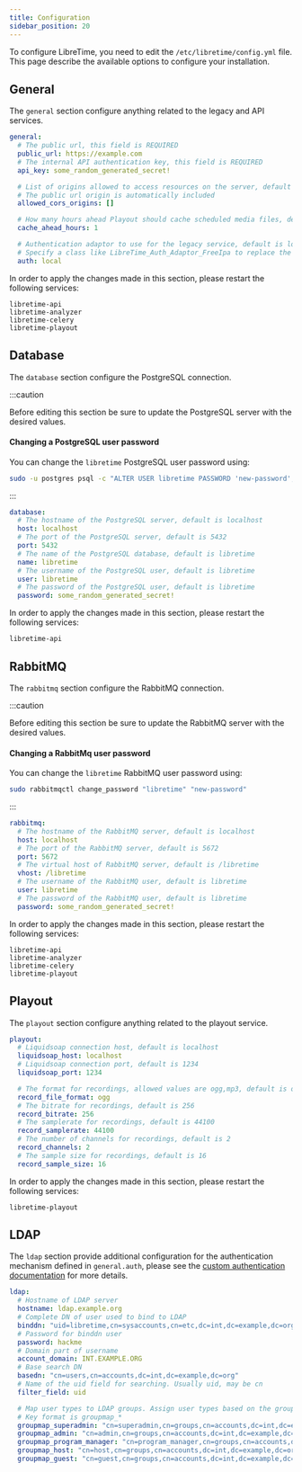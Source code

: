 ```yaml
---
title: Configuration
sidebar_position: 20
---
```


To configure LibreTime, you need to edit the `/etc/libretime/config.yml` file. This page describe the available options to configure your installation.

## General

The `general` section configure anything related to the legacy and API services.

```yml
general:
  # The public url, this field is REQUIRED
  public_url: https://example.com
  # The internal API authentication key, this field is REQUIRED
  api_key: some_random_generated_secret!

  # List of origins allowed to access resources on the server, default is []
  # The public url origin is automatically included
  allowed_cors_origins: []

  # How many hours ahead Playout should cache scheduled media files, default is 1
  cache_ahead_hours: 1

  # Authentication adaptor to use for the legacy service, default is local
  # Specify a class like LibreTime_Auth_Adaptor_FreeIpa to replace the built-in adaptor
  auth: local
```

In order to apply the changes made in this section, please restart the following services:

```
libretime-api
libretime-analyzer
libretime-celery
libretime-playout
```

## Database

The `database` section configure the PostgreSQL connection.

:::caution

Before editing this section be sure to update the PostgreSQL server with the desired values.

#### Changing a PostgreSQL user password

You can change the `libretime` PostgreSQL user password using:

```bash
sudo -u postgres psql -c "ALTER USER libretime PASSWORD 'new-password';"
```

:::

```yml
database:
  # The hostname of the PostgreSQL server, default is localhost
  host: localhost
  # The port of the PostgreSQL server, default is 5432
  port: 5432
  # The name of the PostgreSQL database, default is libretime
  name: libretime
  # The username of the PostgreSQL user, default is libretime
  user: libretime
  # The password of the PostgreSQL user, default is libretime
  password: some_random_generated_secret!
```

In order to apply the changes made in this section, please restart the following services:

```
libretime-api
```

## RabbitMQ

The `rabbitmq` section configure the RabbitMQ connection.

:::caution

Before editing this section be sure to update the RabbitMQ server with the desired values.

#### Changing a RabbitMq user password

You can change the `libretime` RabbitMQ user password using:

```bash
sudo rabbitmqctl change_password "libretime" "new-password"
```

:::

```yml
rabbitmq:
  # The hostname of the RabbitMQ server, default is localhost
  host: localhost
  # The port of the RabbitMQ server, default is 5672
  port: 5672
  # The virtual host of RabbitMQ server, default is /libretime
  vhost: /libretime
  # The username of the RabbitMQ user, default is libretime
  user: libretime
  # The password of the RabbitMQ user, default is libretime
  password: some_random_generated_secret!
```

In order to apply the changes made in this section, please restart the following services:

```
libretime-api
libretime-analyzer
libretime-celery
libretime-playout
```

## Playout

The `playout` section configure anything related to the playout service.

```yml
playout:
  # Liquidsoap connection host, default is localhost
  liquidsoap_host: localhost
  # Liquidsoap connection port, default is 1234
  liquidsoap_port: 1234

  # The format for recordings, allowed values are ogg,mp3, default is ogg
  record_file_format: ogg
  # The bitrate for recordings, default is 256
  record_bitrate: 256
  # The samplerate for recordings, default is 44100
  record_samplerate: 44100
  # The number of channels for recordings, default is 2
  record_channels: 2
  # The sample size for recordings, default is 16
  record_sample_size: 16
```

In order to apply the changes made in this section, please restart the following services:

```
libretime-playout
```

## LDAP

The `ldap` section provide additional configuration for the authentication mechanism defined in `general.auth`, please see the [custom authentication documentation](../custom-authentication.md) for more details.

```yml
ldap:
  # Hostname of LDAP server
  hostname: ldap.example.org
  # Complete DN of user used to bind to LDAP
  binddn: "uid=libretime,cn=sysaccounts,cn=etc,dc=int,dc=example,dc=org"
  # Password for binddn user
  password: hackme
  # Domain part of username
  account_domain: INT.EXAMPLE.ORG
  # Base search DN
  basedn: "cn=users,cn=accounts,dc=int,dc=example,dc=org"
  # Name of the uid field for searching. Usually uid, may be cn
  filter_field: uid

  # Map user types to LDAP groups. Assign user types based on the group of a given user
  # Key format is groupmap_*
  groupmap_superadmin: "cn=superadmin,cn=groups,cn=accounts,dc=int,dc=example,dc=org"
  groupmap_admin: "cn=admin,cn=groups,cn=accounts,dc=int,dc=example,dc=org"
  groupmap_program_manager: "cn=program_manager,cn=groups,cn=accounts,dc=int,dc=example,dc=org"
  groupmap_host: "cn=host,cn=groups,cn=accounts,dc=int,dc=example,dc=org"
  groupmap_guest: "cn=guest,cn=groups,cn=accounts,dc=int,dc=example,dc=org"
```
